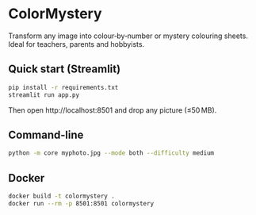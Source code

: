 # ColorMystery

Transform any image into colour‑by‑number or mystery colouring sheets.
Ideal for teachers, parents and hobbyists.

## Quick start (Streamlit)

```bash
pip install -r requirements.txt
streamlit run app.py
```

Then open http://localhost:8501 and drop any picture (≤50 MB).

## Command‑line

```bash
python -m core myphoto.jpg --mode both --difficulty medium
```

## Docker

```bash
docker build -t colormystery .
docker run --rm -p 8501:8501 colormystery
```

